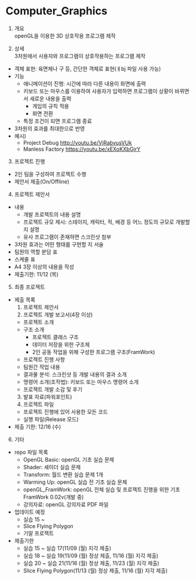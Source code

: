 # Computer_Graphics

1. 개요\
openGL을 이용한 3D 상호작용 프로그램 제작

2. 상세\
3차원에서 사용자와 프로그램이 상호작용하는 프로그램 제작
* 객체 표현: 육면체나 구 등, 간단한 객체로 표현(ㅐbj 파일 사용 가능)
* 기능
  + 애니메이션이 진행: 시간에 따라 다른 내용이 화면에 출력
  + 키보드 또는 마우스를 이용하여 사용자가 입력하면 프로그램이 상황이 바뀌면서 새로운 내용을 출력
    - 게임의 규칙 적용
    - 화면 전환
  + 특정 조건이 되면 프로그램 종료
* 3차원의 효과를 최대한으로 반영
* 예시)
  + Project Debug http://youtu.be/VjRabvusVUk
  + Manless Factory https://youtu.be/xEXoKXbGjrY
  
3. 프로젝트 진행
* 2인 팀을 구성하여 프로젝트 수행
* 제안서 제출(On/Offline)

4. 프로젝트 제안서
* 내용
  + 개발 프로젝트의 내용 설명
  + 프로젝트 규모 제시: 스테이지, 캐릭터, 적, 배경 등 어느 정도의 규모로 개발할 지 설명
  + 유사 프로그램이 존재하면 스크린샷 첨부
* 3차원 효과는 어떤 형태를 구현할 지 서술
* 팀원의 역할 분담 표
* 스케줄 표
* A4 3장 이상의 내용을 작성
* 제출기한: 11/12 (목)

 5. 최종 프로젝트
 * 제출 목록
    1. 프로젝트 제안서
    2. 프로젝트 개발 보고서(4장 이상)
      * 프로젝트 소개
      * 구조 소개
        + 프로젝트 클래스 구조
        + 데이터 저장을 위한 구조체
        + 2인 공동 작업을 위해 구성한 프로그램 구조(FramWork)
      * 프로젝트 진행 사항
      * 팀원간 작업 내용
      * 결과물 분석: 스크린샷 등 개발 내용의 결과 소개
      * 명령어 소개(조작법): 키보드 또는 마우스 명령어 소개
      * 프로젝트 개발 소감 및 후기
    3. 발표 자료(파워포인트)
    4. 프로젝트 파일
      * 프로젝트 진행에 있어 사용한 모든 코드
      * 실행 파일(Release 모드)
  * 제출 기한: 12/16 (수)
  
6. 기타
  * repo 파일 목록
    + OpenGL Basic: openGL 기초 실습 문제
    + Shader: 셰이더 실습 문제
    + Transform: 월드 변환 실습 문제 1개
    + Warming Up: openGL 실습 전 기초 실습 문제
    + openGL_FramWork: openGL 전체 실습 및 프로젝트 진행을 위한 기초 FramWork 0.02v(개발 중)
    + 강의자료: openGL 강의자료 PDF 파일
  * 업데이트 예정
    + 실습 15 ~ 
    + Slice Flying Polygon
    + 기말 프로젝트  
  * 제출기한
    + 실습 15 ~ 실습 17(11/09 (월) 지각 제출)
    + 실습 18 ~ 실습 19(11/09 (월) 정상 제출, 11/16 (월) 지각 제출)
    + 실습 20 ~ 실습 21(11/16 (월) 정상 제출, 11/23 (월) 지각 제출)
    + Slice Flying Polygon(11/13 (월) 정상 제출, 11/16 (월) 지각 제출)
